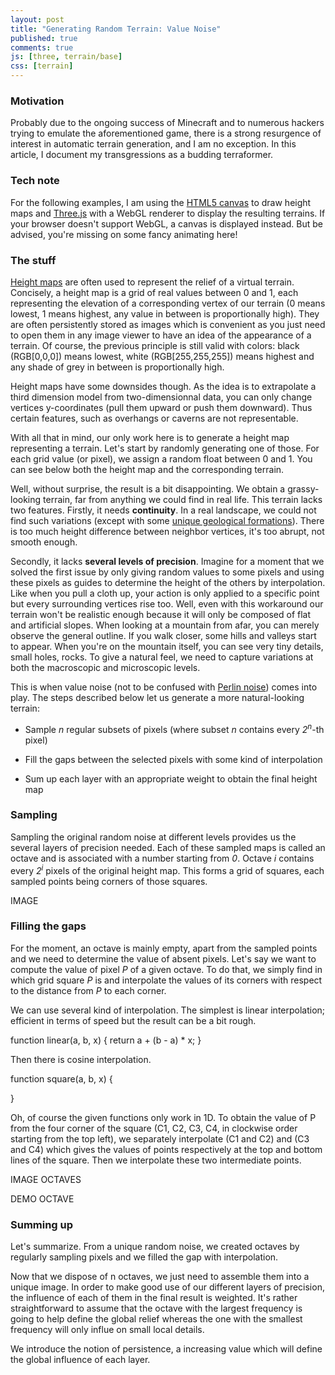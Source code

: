 ```yaml
---
layout: post
title: "Generating Random Terrain: Value Noise"
published: true
comments: true
js: [three, terrain/base]
css: [terrain]
---
```


### Motivation

Probably due to the ongoing success of Minecraft and to numerous
hackers trying to emulate the aforementioned game, there is a strong
resurgence of interest in automatic terrain generation, and I am no
exception. In this article, I document my transgressions as a budding
terraformer.

### Tech note

For the following examples, I am using the [HTML5
canvas](https://developer.mozilla.org/en/Canvas_tutorial) to draw
height maps and [Three.js](https://github.com/mrdoob/three.js/) with a
WebGL renderer to display the resulting terrains. If your browser
doesn't support WebGL, a canvas is displayed instead. But be advised,
you're missing on some fancy animating here!

### The stuff

[Height maps](http://en.wikipedia.org/wiki/Heightmap) are often used
to represent the relief of a virtual terrain. Concisely, a height map
is a grid of real values between 0 and 1, each representing the
elevation of a corresponding vertex of our terrain (0 means lowest, 1
means highest, any value in between is proportionally high). They are
often persistently stored as images which is convenient as you just
need to open them in any image viewer to have an idea of the
appearance of a terrain. Of course, the previous principle is still
valid with colors: black (RGB\[0,0,0]) means lowest, white
(RGB\[255,255,255]) means highest and any shade of grey in between is
proportionally high.

Height maps have some downsides though. As the idea is to extrapolate
a third dimension model from two-dimensionnal data, you can only
change vertices y-coordinates (pull them upward or push them
downward). Thus certain features, such as overhangs or caverns are not
representable.

With all that in mind, our only work here is to generate a height map
representing a terrain. Let's start by randomly generating one of
those. For each grid value (or pixel), we assign a random float
between 0 and 1. You can see below both the height map and the
corresponding terrain.

<div class="try" id="try1">
</div>

Well, without surprise, the result is a bit disappointing. We obtain a
grassy-looking terrain, far from anything we could find in real
life. This terrain lacks two features. Firstly, it needs
**continuity**. In a real landscape, we could not find such variations
(except with some [unique geological
formations](http://en.wikipedia.org/wiki/Giant's_Causeway)). There is
too much height difference between neighbor vertices, it's too abrupt,
not smooth enough.

Secondly, it lacks **several levels of precision**. Imagine for a
moment that we solved the first issue by only giving random values to
some pixels and using these pixels as guides to determine the height
of the others by interpolation. Like when you pull a cloth up, your
action is only applied to a specific point but every surrounding
vertices rise too. Well, even with this workaround our terrain won't
be realistic enough because it will only be composed of flat and
artificial slopes. When looking at a mountain from afar, you can
merely observe the general outline. If you walk closer, some hills and
valleys start to appear. When you're on the mountain itself, you can
see very tiny details, small holes, rocks. To give a natural feel, we
need to capture variations at both the macroscopic and microscopic
levels.

This is when value noise (not to be confused with [Perlin
noise](http://www.noisemachine.com/talk1/)) comes into play. The
steps described below let us generate a more natural-looking terrain:

+ Sample *n* regular subsets of pixels (where subset *n* contains
every *2<sup>n</sup>*-th pixel)

+ Fill the gaps between the selected pixels
with some kind of interpolation

+ Sum up each layer with an
appropriate weight to obtain the final height map

### Sampling

Sampling the original random noise at different levels provides us the
several layers of precision needed.  Each of these sampled maps is
called an octave and is associated with a number starting from
*0*. Octave *i* contains every *2<sup>i</sup>* pixels of the original
height map. This forms a grid of squares, each sampled points being
corners of those squares.

IMAGE

### Filling the gaps

For the moment, an octave is mainly empty, apart from the sampled
points and we need to determine the value of absent pixels. Let's say
we want to compute the value of pixel *P* of a given octave. To do
that, we simply find in which grid square *P* is and interpolate the
values of its corners with respect to the distance from *P* to each
corner.

We can use several kind of interpolation. The simplest is linear
interpolation; efficient in terms of speed but the result can be a bit
rough.

function linear(a, b, x) {
  return a + (b - a) * x;
}

Then there is cosine interpolation.

function square(a, b, x) {

}

Oh, of course the given functions only work in 1D. To obtain the value
of P from the four corner of the square (C1, C2, C3, C4, in clockwise
order starting from the top left), we separately interpolate (C1 and
C2) and (C3 and C4) which gives the values of points respectively at
the top and bottom lines of the square. Then we interpolate these two
intermediate points.

IMAGE OCTAVES

DEMO OCTAVE

### Summing up

Let's summarize. From a unique random noise, we created octaves by
regularly sampling pixels and we filled the gap with interpolation.

Now that we dispose of n octaves, we just need to assemble them into a
unique image. In order to make good use of our different layers of
precision, the influence of each of them in the final result is
weighted. It's rather straightforward to assume that the octave with
the largest frequency is going to help define the global relief
whereas the one with the smallest frequency will only influe on small
local details.

We introduce the notion of persistence, a increasing value which will
define the global influence of each layer.

<div class="try" id="try2">
</div>

<div class="try" id="try3">
</div>

